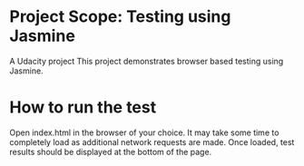 # Project Scope: Testing using Jasmine

A Udacity  project
This project demonstrates browser based testing using Jasmine.

# How to run the test

Open index.html in the browser of your choice. It may take some time to completely load as additional network requests are made. Once loaded, test results should be displayed at the bottom of the page.